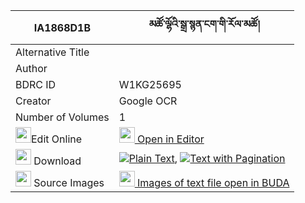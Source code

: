 |IA1868D1B|མཚོ་ལྷོའི་སྒྲ་སྙན་ངག་གི་རོལ་མཚོ། 
| --- | --- 
|Alternative Title |
|Author | 
|BDRC ID | W1KG25695
|Creator | Google OCR
|Number of Volumes| 1
|<img width="25" src="https://img.icons8.com/color/25/000000/edit-property.png">Edit Online| [<img width="25" src="https://avatars.githubusercontent.com/u/45091458?s=200&v=4"> Open in Editor](http://editor.openpecha.org/IA1868D1B)
|<img width="25" src="https://img.icons8.com/fluent/48/000000/download-2.png"/>  Download | [![](https://img.icons8.com/color/20/000000/txt.png)Plain Text](https://github.com/Openpecha/IA1868D1B/releases/download/v1/tso_lho_i_dranyen_ngak_gi_rolt_plain_IA1868D1B.zip), [![](https://img.icons8.com/color/20/000000/txt.png)Text with Pagination](https://github.com/Openpecha/IA1868D1B/releases/download/v1/tso_lho_i_dranyen_ngak_gi_rolt_pages_IA1868D1B.zip)
|<img width="25" src="https://img.icons8.com/plasticine/100/000000/pictures-folder.png"/>  Source Images | [<img width="25" src="https://library.bdrc.io/icons/BUDA-small.svg"> Images of text file open in BUDA](https://library.bdrc.io/show/bdr:W1KG25695)